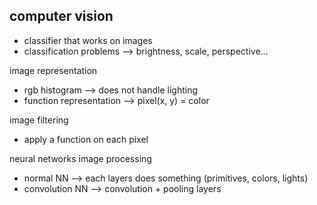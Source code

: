 ## computer vision

* classifier that works on images
* classification problems --> brightness, scale, perspective...

image representation
* rgb histogram --> does not handle lighting
* function representation --> pixel(x, y) = color

image filtering
* apply a function on each pixel

neural networks image processing
* normal NN --> each layers does something (primitives, colors, lights)
* convolution NN --> convolution + pooling layers